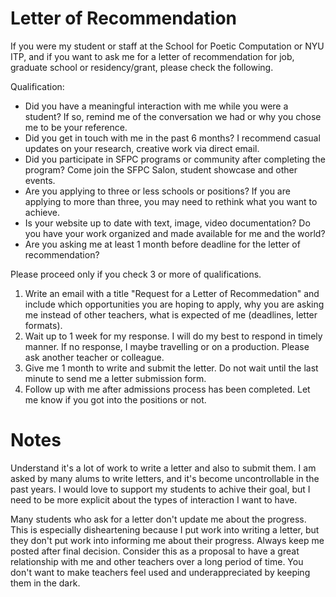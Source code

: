 # Letter of Recommendation

If you were my student or staff at the School for Poetic Computation or NYU ITP, and if you want to ask me for a letter of recommendation for job, graduate school or residency/grant, please check the following.

Qualification: 
- Did you have a meaningful interaction with me while you were a student? If so, remind me of the conversation we had or why you chose me to be your reference. 
- Did you get in touch with me in the past 6 months? I recommend casual updates on your research, creative work via direct email. 
- Did you participate in SFPC programs or community after completing the program? Come join the SFPC Salon, student showcase and other events. 
- Are you applying to three or less schools or positions? If you are applying to more than three, you may need to rethink what you want to achieve. 
- Is your website up to date with text, image, video documentation? Do you have your work organized and made available for me and the world? 
- Are you asking me at least 1 month before deadline for the letter of recommendation? 

Please proceed only if you check 3 or more of qualifications. 

1. Write an email with a title "Request for a Letter of Recommedation" and include which opportunities you are hoping to apply, why you are asking me instead of other teachers, what is expected of me (deadlines, letter formats).
2. Wait up to 1 week for my response. I will do my best to respond in timely manner. If no response, I maybe travelling or on a production. Please ask another teacher or colleague. 
3. Give me 1 month to write and submit the letter. Do not wait until the last minute to send me a letter submission form. 
4. Follow up with me after admissions process has been completed. Let me know if you got into the positions or not. 


# Notes

Understand it's a lot of work to write a letter and also to submit them. I am asked by many alums to write letters, and it's become uncontrollable in the past years. 
I would love to support my students to achive their goal, but I need to be more explicit about the types of interaction I want to have. 

Many students who ask for a letter don't update me about the progress. This is especially disheartening because I put work into writing a letter, but they don't put work into informing me about their progress. Always keep me posted after final decision. Consider this as a proposal to have a great relationship with me and other teachers over a long period of time. You don't want to make teachers feel used and underappreciated by keeping them in the dark. 




